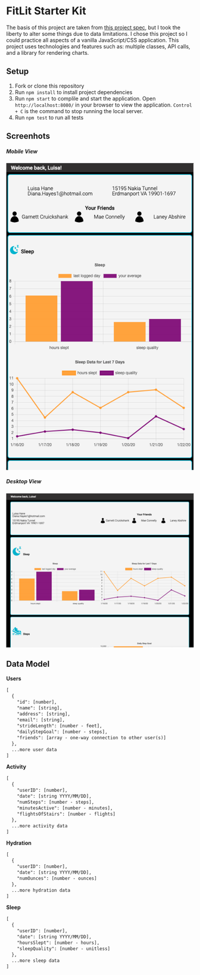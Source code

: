 # FitLit Starter Kit

The basis of this project are taken from [this project spec](https://frontend.turing.edu/projects/Fitlit-part-one.html), but I took the liberty to alter some things due to data limitations. I chose this project so I could practice all aspects of a vanilla JavaScript/CSS application. This project uses technologies and features such as: multiple classes, API calls, and a library for rendering charts.

## Setup
1. Fork or clone this repository
2. Run `npm install` to install project dependencies
3. Run `npm start` to complile and start the application. Open `http://localhost:8080/` in your browser to view the application. `Control + C` is the command to stop running the local server.
4. Run `npm test` to run all tests

## Screenhots
##### Mobile View
![screenshot](./src/images/mobile-view.png)



##### Desktop View
![screenshot](./src/images/desktop-view.png)



## Data Model

**Users**

```
[
  {
    "id": [number],
    "name": [string],
    "address": [string],
    "email": [string],
    "strideLength": [number - feet],
    "dailyStepGoal": [number - steps],
    "friends": [array - one-way connection to other user(s)]
  },
  ...more user data
]
```

**Activity**

```
[
  {
    "userID": [number],
    "date": [string YYYY/MM/DD],
    "numSteps": [number - steps],
    "minutesActive": [number - minutes],
    "flightsOfStairs": [number - flights]
  },
  ...more activity data
]
```

**Hydration**

```
[
  {
    "userID": [number],
    "date": [string YYYY/MM/DD],
    "numOunces": [number - ounces]
  },
  ...more hydration data
]
```

**Sleep**

```
[
  {
    "userID": [number],
    "date": [string YYYY/MM/DD],
    "hoursSlept": [number - hours],
    "sleepQuality": [number - unitless]
  },
  ...more sleep data
]
```

